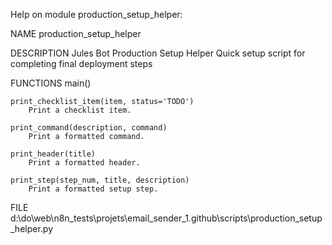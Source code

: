 Help on module production_setup_helper:

NAME
    production_setup_helper

DESCRIPTION
    Jules Bot Production Setup Helper
    Quick setup script for completing final deployment steps

FUNCTIONS
    main()

    print_checklist_item(item, status='TODO')
        Print a checklist item.

    print_command(description, command)
        Print a formatted command.

    print_header(title)
        Print a formatted header.

    print_step(step_num, title, description)
        Print a formatted setup step.

FILE
    d:\do\web\n8n_tests\projets\email_sender_1\.github\scripts\production_setup_helper.py


